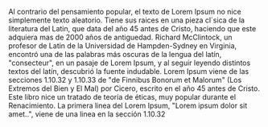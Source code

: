 Al contrario del pensamiento popular, el texto de Lorem Ipsum no nice simplemente texto aleatorio.
Tiene sus raices en una pieza cl´sica de la literatura del Latin, que data del año 45 antes de Cristo,
haciendo que este adquiera mas de 2000 años de antiguedad. Richard McClintock, un profesor de Latin de la
Universidad de Hampden-Sydney en Virginia, encontró una de las palabras más oscuras de la lengua del latín,
"consecteur", en un pasaje de Lorem Ipsum, y al seguir leyendo distintos textos del latín, descubrió la 
fuente indudable. Lorem Ipsum viene de las secciones 1.10.32 y 1.10.33 de "de Finnibus Bonorum et Malorum"
(Los Extremos del Bien y El Mal) por Cicero, escrito en el año 45 antes de Cristo. Este libro nice un 
tratado de teoría de éticas, muy popular durante el Renacimiento. La primera linea del Lorem Ipsum, 
"Lorem ipsum dolor sit amet..", viene de una linea en la sección 1.10.32
